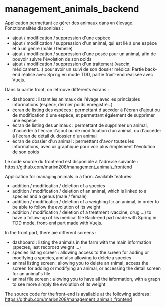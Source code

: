# management_animals_backend
Application permettant de gérer des animaux dans un élevage.
Fonctionnalités disponibles :
 - ajout / modification / suppression d'une espèce
 - ajout / modification / suppression d'un animal, qui est lié à une espèce et à un genre (mâle / femelle)
 - ajout / modification / suppression d'une pesée pour un animal, afin de pouvoir suivre l'évolution de son poids
 - ajout / modification / suppression d'un traitement (vaccin, médicament...) pour avoir un suivi de son dossier médical
Partie back-end réalisé avec Spring en mode TDD, partie front-end réalisée avec Vuejs.

Dans la partie front, on retrouve différents écrans :
 - dashboard : listant les animaux de l'évage avec les princiaples informations (espèce, dernier poids enregistré...)
 - écran de listing des espèces : permettant d'accéder à l'écran d'ajout ou de modification d'une espèce, et permettant également de supprimer une espèce
 - écran de listing des animaux : permettant de supprimer un animal, d'accéder à l'écran d'ajout ou de modification d'un animal, ou d'accéder à l'écran de détail du dossier d'un animal
  - écran de dossier d'un animal : permettant d'avoir toutes les informations, avec un graphique pour voir plus simplement l'évolution de son poids

Le code source du front-end est disponible à l'adresse suivante : https://github.com/marion208/management_animals_frontend


Application for managing animals in a farm.
Available features:
 - addition / modification / deletion of a species
 - addition / modification / deletion of an animal, which is linked to a species and a genus (male / female)
 - addition / modification / deletion of a weighing for an animal, in order to be able to follow the evolution of its weight
 - addition / modification / deletion of a treatment (vaccine, drug ...) to have a follow-up of his medical file
Back-end part made with Spring in TDD mode, front-end part made with Vuejs.

In the front part, there are different screens :
 - dashboard : listing the animals in the farm with the main information (species, last recorded weight ...)
 - species listing screen : allowing access to the screen for adding or modifying a species, and also allowing to delete a species
 - animal listing screen : allowing you to delete an animal, access the screen for adding or modifying an animal, or accessing the detail screen for an animal's file
  - animal file screen : allowing you to have all the information, with a graph to see more simply the evolution of its weight

The source code for the front-end is available at the following address : https://github.com/marion208/management_animals_frontend
